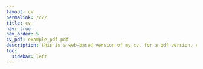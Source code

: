 ```yaml
---
layout: cv
permalink: /cv/
title: cv
nav: true
nav_order: 5
cv_pdf: example_pdf.pdf
description: this is a web-based version of my cv. for a pdf version, click the link above.
toc:
  sidebar: left
---
```

